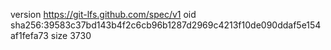 version https://git-lfs.github.com/spec/v1
oid sha256:39583c37bd143b4f2c6cb96b1287d2969c4213f10de090ddaf5e154af1fefa73
size 3730
